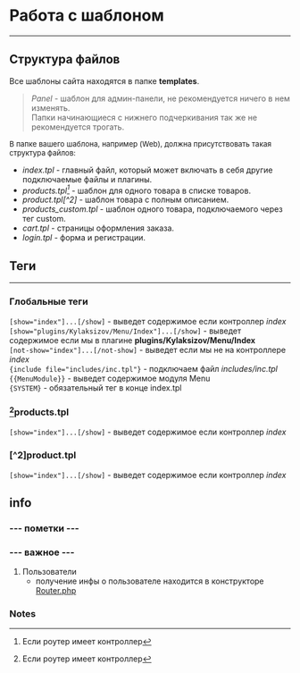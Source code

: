 # Работа с шаблоном
___

## Структура файлов
Все шаблоны сайта находятся в папке **templates**.  
> *Panel* - шаблон для админ-панели, не рекомендуется ничего в нем изменять.  
Папки начинающиеся с нижнего подчеркивания так же не рекомендуется трогать.  

<font size="2">В папке вашего шаблона, например (Web), должна присутствовать такая структура файлов:</font>
- _index.tpl_ - главный файл, который может включать в себя другие подключаемые файлы и плагины.
- _products.tpl[^1]_ - шаблон для одного товара в списке товаров.
- _product.tpl[^2]_ - шаблон товара с полным описанием.
- _products_custom.tpl_ - шаблон одного товара, подключаемого через тег custom.
- _cart.tpl_ - страницы оформления заказа.
- _login.tpl_ - форма и регистрации.

## Теги
___

### Глобальные теги
`[show="index"]...[/show]` - выведет содержимое если контроллер *index*  
`[show="plugins/Kylaksizov/Menu/Index"]...[/show]` - выведет содержимое если мы в плагине **plugins/Kylaksizov/Menu/Index**  
`[not-show="index"]...[/not-show]` - выведет если мы не на контроллере *index*  
`{include file="includes/inc.tpl"}` - подключаем файл *includes/inc.tpl*  
`{{MenuModule}}` - выведет содержимое модуля Menu  
`{SYSTEM}` - обязательный тег в конце index.tpl


### [^1]products.tpl
`[show="index"]...[/show]` - выведет содержимое если контроллер *index* 

### [^2]product.tpl
`[show="index"]...[/show]` - выведет содержимое если контроллер *index* 

## info

### --- пометки ---

### --- важное ---

1. Пользователи
   - получение инфы о пользователе находится в конструкторе [Router.php](app/core/Router.php)

### Notes
[^1]: Если роутер имеет контроллер